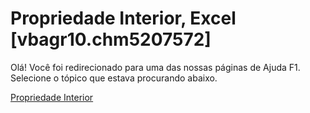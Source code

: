 
# Propriedade Interior, Excel [vbagr10.chm5207572]

Olá! Você foi redirecionado para uma das nossas páginas de Ajuda F1. Selecione o tópico que estava procurando abaixo.

[Propriedade Interior](http://msdn.microsoft.com/library/5e1fd240-62f6-bb27-8590-283d295ffc76%28Office.15%29.aspx)
